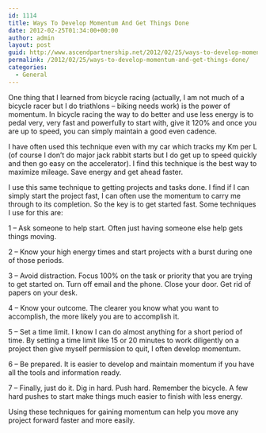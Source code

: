 ```yaml
---
id: 1114
title: Ways To Develop Momentum And Get Things Done
date: 2012-02-25T01:34:00+00:00
author: admin
layout: post
guid: http://www.ascendpartnership.net/2012/02/25/ways-to-develop-momentum-and-get-things-done/
permalink: /2012/02/25/ways-to-develop-momentum-and-get-things-done/
categories:
  - General
---
```

One thing that I learned from bicycle racing (actually, I am not much of a bicycle racer but I do triathlons &#8211; biking needs work) is the power of momentum. In bicycle racing the way to do better and use less energy is to pedal very, very fast and powerfully to start with, give it 120% and once you are up to speed, you can simply maintain a good even cadence.

I have often used this technique even with my car which tracks my Km per L (of course I don’t do major jack rabbit starts but I do get up to speed quickly and then go easy on the accelerator). I find this technique is the best way to maximize mileage. Save energy and get ahead faster.

I use this same technique to getting projects and tasks done. I find if I can simply start the project fast, I can often use the momentum to carry me through to its completion. So the key is to get started fast. Some techniques I use for this are:

1 &#8211; Ask someone to help start. Often just having someone else help gets things moving.

2 &#8211; Know your high energy times and start projects with a burst during one of those periods.

3 &#8211; Avoid distraction. Focus 100% on the task or priority that you are trying to get started on. Turn off email and the phone. Close your door. Get rid of papers on your desk.

4 &#8211; Know your outcome. The clearer you know what you want to accomplish, the more likely you are to accomplish it.

5 &#8211; Set a time limit. I know I can do almost anything for a short period of time. By setting a time limit like 15 or 20 minutes to work diligently on a project then give myself permission to quit, I often develop momentum.

6 &#8211; Be prepared. It is easier to develop and maintain momentum if you have all the tools and information ready.

7 &#8211; Finally, just do it. Dig in hard. Push hard. Remember the bicycle. A few hard pushes to start make things much easier to finish with less energy.

Using these techniques for gaining momentum can help you move any project forward faster and more easily.